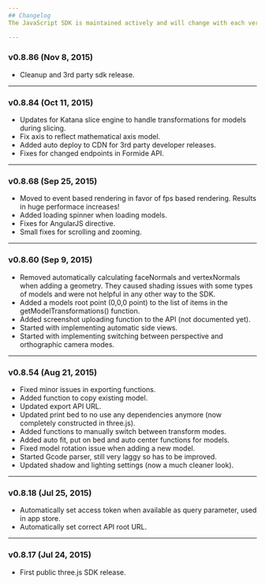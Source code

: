 ```yaml
---
## Changelog
The JavaScript SDK is maintained actively and will change with each version. Use this page to keep track of changed that might affect your app when you switch to a newer version. Version numbers might not be incremental since we don't push very minor changes all the time.

---
```

### v0.8.86 (Nov 8, 2015)
* Cleanup and 3rd party sdk release.

---
### v0.8.84 (Oct 11, 2015)
* Updates for Katana slice engine to handle transformations for models during slicing.
* Fix axis to reflect mathematical axis model.
* Added auto deploy to CDN for 3rd party developer releases.
* Fixes for changed endpoints in Formide API.

---
### v0.8.68 (Sep 25, 2015)
* Moved to event based rendering in favor of fps based rendering. Results in huge performace increases!
* Added loading spinner when loading models.
* Fixes for AngularJS directive.
* Small fixes for scrolling and zooming.

---
### v0.8.60 (Sep 9, 2015)
* Removed automatically calculating faceNormals and vertexNormals when adding a geometry. They caused shading issues with some types of models and were not helpful in any other way to the SDK.
* Added a models root point (0,0,0 point) to the list of items in the getModelTransformations() function.
* Added screenshot uploading function to the API (not documented yet).
* Started with implementing automatic side views.
* Started with implementing switching between perspective and orthographic camera modes.

---
### v0.8.54 (Aug 21, 2015)
* Fixed minor issues in exporting functions.
* Added function to copy existing model.
* Updated export API URL.
* Updated print bed to no use any dependencies anymore (now completely constructed in three.js).
* Added functions to manually switch between transform modes.
* Added auto fit, put on bed and auto center functions for models.
* Fixed model rotation issue when adding a new model.
* Started Gcode parser, still very laggy so has to be improved.
* Updated shadow and lighting settings (now a much cleaner look).

---
### v0.8.18 (Jul 25, 2015)
* Automatically set access token when available as query parameter, used in app store.
* Automatically set correct API root URL.

---
### v0.8.17 (Jul 24, 2015)
* First public three.js SDK release.
